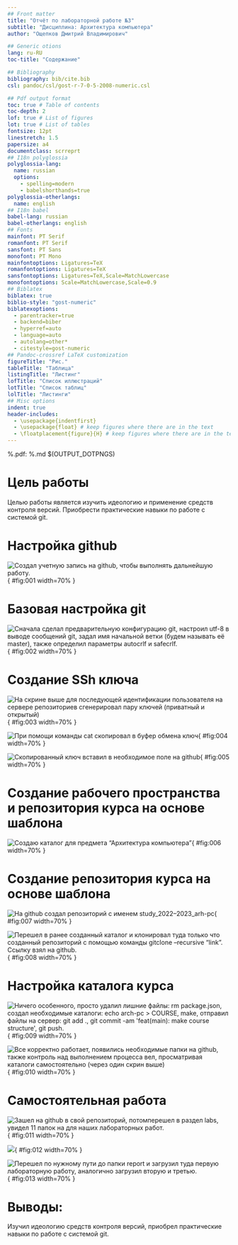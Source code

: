 ```yaml
---
## Front matter
title: "Отчёт по лабораторной работе №3"
subtitle: "Дисциплина: Архитектура компьютера"
author: "Ощепков Дмитрий Владимирович"

## Generic otions
lang: ru-RU
toc-title: "Содержание"

## Bibliography
bibliography: bib/cite.bib
csl: pandoc/csl/gost-r-7-0-5-2008-numeric.csl

## Pdf output format
toc: true # Table of contents
toc-depth: 2
lof: true # List of figures
lot: true # List of tables
fontsize: 12pt
linestretch: 1.5
papersize: a4
documentclass: scrreprt
## I18n polyglossia
polyglossia-lang:
  name: russian
  options:
	- spelling=modern
	- babelshorthands=true
polyglossia-otherlangs:
  name: english
## I18n babel
babel-lang: russian
babel-otherlangs: english
## Fonts
mainfont: PT Serif
romanfont: PT Serif
sansfont: PT Sans
monofont: PT Mono
mainfontoptions: Ligatures=TeX
romanfontoptions: Ligatures=TeX
sansfontoptions: Ligatures=TeX,Scale=MatchLowercase
monofontoptions: Scale=MatchLowercase,Scale=0.9
## Biblatex
biblatex: true
biblio-style: "gost-numeric"
biblatexoptions:
  - parentracker=true
  - backend=biber
  - hyperref=auto
  - language=auto
  - autolang=other*
  - citestyle=gost-numeric
## Pandoc-crossref LaTeX customization
figureTitle: "Рис."
tableTitle: "Таблица"
listingTitle: "Листинг"
lofTitle: "Список иллюстраций"
lotTitle: "Список таблиц"
lolTitle: "Листинги"
## Misc options
indent: true
header-includes:
  - \usepackage{indentfirst}
  - \usepackage{float} # keep figures where there are in the text
  - \floatplacement{figure}{H} # keep figures where there are in the text
---
```


%.pdf: %.md $(OUTPUT_DOTPNGS)
# Цель работы

Целью работы является изучить идеологию и применение
средств контроля версий. Приобрести практические навыки по работе с
системой git.

# Настройка github

![Создал учетную запись на github, чтобы выполнять дальнейшую работу.](image/1.png){ #fig:001 width=70% }

# Базовая настройка git 

![Сначала сделал предварительную конфигурацию git, настроил utf-8 в выводе сообщений git, задал имя начальной ветки (будем называть её master), также определил параметры autocrlf и safecrlf.](image/2.png){ #fig:002 width=70% }

# Создание SSh ключа

![На скрине выше для последующей идентификации пользователя на сервере репозиториев сгенерировал пару ключей (приватный и открытый)](image/3.png){ #fig:003 width=70% }

![При помощи команды cat скопировал в буфер обмена ключ](image/4.png){ #fig:004 width=70% }

![Скопированный ключ вставил в необходимое поле на github](image/5.png){ #fig:005 width=70% }

# Создание рабочего пространства и репозитория курса на основе шаблона

![Создаю каталог для предмета “Архитектура компьютера”](image/6.png){ #fig:006 width=70% }

# Создание репозитория курса на основе шаблона

![На github создал репозиторий с именем study_2022–2023_arh-pc](image/7.png){ #fig:007 width=70% }

![Перешел в ранее созданный каталог и клонировал туда только что созданный репозиторий с помощью команды gitclone –recursive “link”. Ссылку взял на github.](image/8.png){ #fig:008 width=70% }

# Настройка каталога курса

![Ничего особенного, просто удалил лишние файлы: rm package.json, создал необходимые каталоги: echo arch-pc > COURSE, make, отправил файлы на сервер: git add ., git commit -am 'feat(main): make course structure', git push.](image/9.png){ #fig:009 width=70% }

![Все корректно работает, появились необходимые папки на github, также контроль над выполнением процесса вел, просматривая каталоги самостоятельно (через один скрин выше)](image/10.png){ #fig:010 width=70% }

# Самостоятельная работа 

![Зашел на github в свой репозиторий, потомперешел в раздел labs, увидел 11 папок на для наших лабораторных работ.](image/11.png){ #fig:011 width=70% }

![](image/12.png){ #fig:012 width=70% }

![Перешел по нужному пути до папки report и загрузил туда первую лабораторную работу, аналогично загрузил вторую и третью.](image/13.png){ #fig:013 width=70% }
# Выводы:
Изучил идеологию средств контроля версий, приобрел практические
навыки по работе с системой git.
